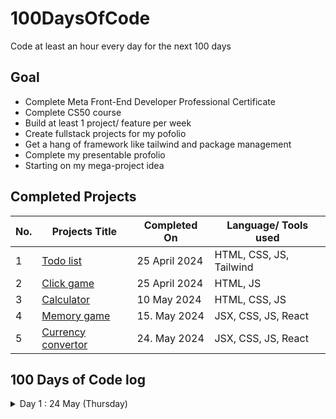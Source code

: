 # 100DaysOfCode
Code at least an hour every day for the next 100 days

## Goal
- Complete Meta Front-End Developer Professional Certificate
- Complete CS50 course
- Build at least 1 project/ feature per week
- Create fullstack projects for my pofolio
- Get a hang of framework like tailwind and package management
- Complete my presentable profolio
- Starting on my mega-project idea

## Completed Projects
| No.  | Projects Title | Completed On | Language/ Tools used |
| ------------- | ------------- |------------- |------------- |
| 1 | [Todo list](https://github.com/mulundapm/jff-projects/tree/main/Todo%20list) | 25 April 2024 | HTML, CSS, JS, Tailwind
| 2 | [Click game](https://github.com/mulundapm/jff-projects/tree/main/Click%20game) | 25 April 2024 | HTML, JS
| 3 | [Calculator](https://github.com/mulundapm/jff-projects/tree/main/Calculator) | 10 May 2024 | HTML, CSS, JS
| 4 | [Memory game](https://github.com/mulundapm/jff-projects/tree/main/memo-game) | 15. May 2024 | JSX, CSS, JS, React
| 5 | [Currency convertor](https://github.com/mulundapm/jff-projects/tree/main/Calculator) | 24. May 2024 | JSX, CSS, JS, React


## 100 Days of Code log
<details>
  <summary>Day 1 : 24 May (Thursday)</summary>
  Time spent: 7.5h
  
  1. Completed course 7/9 of Meta Front-End Developer Professional Certificate ⭐️
  2. Earned Principles of UX/ UI Design certificates ⭐️
  3. Followed a tutorial on making currency convertor with react (used an API key for the first time)
  4. Organised my repo and profile page on Github
  5. Joined #100daysofcode on discord
  6. Watch a couple youtube videos on local hosting (not that i am going to do it anytime soon or ever)

Thought: Have been sick for a few days now but all of sudden have this burst of energy working on programming, very hyped right now. Was suppose to sleep at 10 and here i am, editing my challenge readme at 1 am. Im really enjoying this.
</details>
